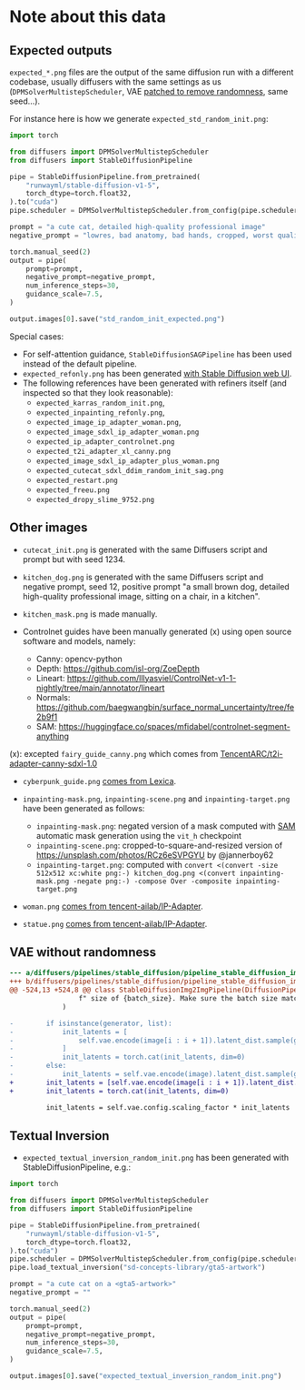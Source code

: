 # Note about this data

## Expected outputs

`expected_*.png` files are the output of the same diffusion run with a different codebase, usually diffusers with the same settings as us (`DPMSolverMultistepScheduler`, VAE [patched to remove randomness](#vae-without-randomness), same seed...).

For instance here is how we generate `expected_std_random_init.png`:

```py
import torch

from diffusers import DPMSolverMultistepScheduler
from diffusers import StableDiffusionPipeline

pipe = StableDiffusionPipeline.from_pretrained(
    "runwayml/stable-diffusion-v1-5",
    torch_dtype=torch.float32,
).to("cuda")
pipe.scheduler = DPMSolverMultistepScheduler.from_config(pipe.scheduler.config)

prompt = "a cute cat, detailed high-quality professional image"
negative_prompt = "lowres, bad anatomy, bad hands, cropped, worst quality"

torch.manual_seed(2)
output = pipe(
    prompt=prompt,
    negative_prompt=negative_prompt,
    num_inference_steps=30,
    guidance_scale=7.5,
)

output.images[0].save("std_random_init_expected.png")
```

Special cases:

- For self-attention guidance, `StableDiffusionSAGPipeline` has been used instead of the default pipeline.
- `expected_refonly.png` has been generated [with Stable Diffusion web UI](https://github.com/AUTOMATIC1111/stable-diffusion-webui).
- The following references have been generated with refiners itself (and inspected so that they look reasonable):
    - `expected_karras_random_init.png`,
    - `expected_inpainting_refonly.png`,
    - `expected_image_ip_adapter_woman.png`,
    - `expected_image_sdxl_ip_adapter_woman.png`
    - `expected_ip_adapter_controlnet.png`
    - `expected_t2i_adapter_xl_canny.png`
    - `expected_image_sdxl_ip_adapter_plus_woman.png`
    - `expected_cutecat_sdxl_ddim_random_init_sag.png`
    - `expected_restart.png`
    - `expected_freeu.png`
    - `expected_dropy_slime_9752.png`

## Other images

- `cutecat_init.png` is generated with the same Diffusers script and prompt but with seed 1234.

- `kitchen_dog.png` is generated with the same Diffusers script and negative prompt, seed 12, positive prompt "a small brown dog, detailed high-quality professional image, sitting on a chair, in a kitchen".

- `kitchen_mask.png` is made manually.

- Controlnet guides have been manually generated (x) using open source software and models, namely:
    - Canny: opencv-python
    - Depth: https://github.com/isl-org/ZoeDepth
    - Lineart: https://github.com/lllyasviel/ControlNet-v1-1-nightly/tree/main/annotator/lineart
    - Normals: https://github.com/baegwangbin/surface_normal_uncertainty/tree/fe2b9f1
    - SAM: https://huggingface.co/spaces/mfidabel/controlnet-segment-anything

(x): excepted `fairy_guide_canny.png` which comes from [TencentARC/t2i-adapter-canny-sdxl-1.0](https://huggingface.co/TencentARC/t2i-adapter-canny-sdxl-1.0)

- `cyberpunk_guide.png` [comes from Lexica](https://lexica.art/prompt/5ba40855-0d0c-4322-8722-51115985f573).

- `inpainting-mask.png`, `inpainting-scene.png` and `inpainting-target.png` have been generated as follows:
    - `inpainting-mask.png`: negated version of a mask computed with [SAM](https://github.com/facebookresearch/segment-anything) automatic mask generation using the `vit_h` checkpoint
    - `inpainting-scene.png`: cropped-to-square-and-resized version of https://unsplash.com/photos/RCz6eSVPGYU by @jannerboy62
    - `inpainting-target.png`: computed with `convert <(convert -size 512x512 xc:white png:-) kitchen_dog.png <(convert inpainting-mask.png -negate png:-) -compose Over -composite inpainting-target.png`

- `woman.png` [comes from tencent-ailab/IP-Adapter](https://github.com/tencent-ailab/IP-Adapter/blob/8b96670cc5c8ef00278b42c0c7b62fe8a74510b9/assets/images/woman.png).

- `statue.png` [comes from tencent-ailab/IP-Adapter](https://github.com/tencent-ailab/IP-Adapter/blob/d580c50a291566bbf9fc7ac0f760506607297e6d/assets/images/statue.png).

## VAE without randomness

```diff
--- a/diffusers/pipelines/stable_diffusion/pipeline_stable_diffusion_img2img.py
+++ b/diffusers/pipelines/stable_diffusion/pipeline_stable_diffusion_img2img.py
@@ -524,13 +524,8 @@ class StableDiffusionImg2ImgPipeline(DiffusionPipeline):
                 f" size of {batch_size}. Make sure the batch size matches the length of the generators."
             )

-        if isinstance(generator, list):
-            init_latents = [
-                self.vae.encode(image[i : i + 1]).latent_dist.sample(generator[i]) for i in range(batch_size)
-            ]
-            init_latents = torch.cat(init_latents, dim=0)
-        else:
-            init_latents = self.vae.encode(image).latent_dist.sample(generator)
+        init_latents = [self.vae.encode(image[i : i + 1]).latent_dist.mean for i in range(batch_size)]
+        init_latents = torch.cat(init_latents, dim=0)

         init_latents = self.vae.config.scaling_factor * init_latents
```

## Textual Inversion

- `expected_textual_inversion_random_init.png` has been generated with StableDiffusionPipeline, e.g.:

```py
import torch

from diffusers import DPMSolverMultistepScheduler
from diffusers import StableDiffusionPipeline

pipe = StableDiffusionPipeline.from_pretrained(
    "runwayml/stable-diffusion-v1-5",
    torch_dtype=torch.float32,
).to("cuda")
pipe.scheduler = DPMSolverMultistepScheduler.from_config(pipe.scheduler.config)
pipe.load_textual_inversion("sd-concepts-library/gta5-artwork")

prompt = "a cute cat on a <gta5-artwork>"
negative_prompt = ""

torch.manual_seed(2)
output = pipe(
    prompt=prompt,
    negative_prompt=negative_prompt,
    num_inference_steps=30,
    guidance_scale=7.5,
)

output.images[0].save("expected_textual_inversion_random_init.png")
```
